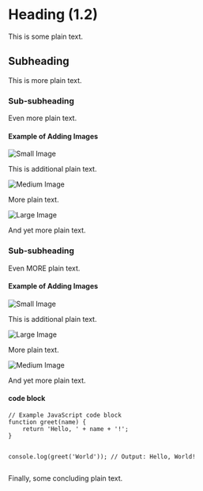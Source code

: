 # Heading (1.2)

This is some plain text.

## Subheading

This is more plain text.

### Sub-subheading

Even more plain text.

#### Example of Adding Images

<div class=image-container>
<img class="small-image" src="https://demo.surfly.com/img/gif/you-them.gif" alt="Small Image">
</div>

This is additional plain text.

<div class=image-container>
<img class="medium-image" src="https://demo.surfly.com/img/gif/you-them.gif" alt="Medium Image">
</div>

More plain text.

<div class=image-container>
<img class="large-image" src="https://demo.surfly.com/img/gif/you-them.gif" alt="Large Image">
</div>

And yet more plain text.

### Sub-subheading

Even MORE plain text.

#### Example of Adding Images

<img class="small-image" src="https://demo.surfly.com/img/gif/you-them.gif" alt="Small Image">

This is additional plain text.

<img class="large-image" src="https://demo.surfly.com/img/gif/you-them.gif" alt="Large Image">

More plain text.

<img class="medium-image" src="https://demo.surfly.com/img/gif/you-them.gif" alt="Medium Image">

And yet more plain text.

#### code block

<div class="code-block">
    <pre><code class="language-javascript">// Example JavaScript code block
function greet(name) {
    return 'Hello, ' + name + '!';
}

console.log(greet('World')); // Output: Hello, World!
    </code></pre>
</div>

Finally, some concluding plain text.